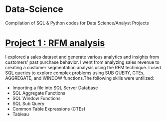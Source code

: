# Data-Science
Compilation of SQL & Python codes for Data Science/Analyst Projects

# [Project 1 : RFM analysis](https://github.com/ahmeddakaa/Data-Science-) 
 I explored a sales dataset and generate various analytics and insights from customers' past purchase behavior. I went from analyzing sales revenue to creating a customer segmentation analysis using the RFM technique. I used SQL queries to explore complex problems using SUB QUERY, CTEs, AGGREGATE, and WINDOW functions.The following skills were untilized:
- Importing a file into SQL Server Database
- SQL Aggregate Functions
- SQL Window Functions
- SQL Sub Query
- Common Table Expressions (CTEs)
- Tableau
